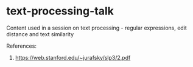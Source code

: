# text-processing-talk
Content used in a session on text processing - regular expressions, edit distance and text similarity

References:
1. https://web.stanford.edu/~jurafsky/slp3/2.pdf
